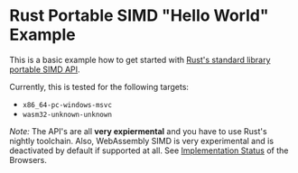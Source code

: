 # Rust Portable SIMD "Hello World" Example

This is a basic example how to get started with [Rust's standard library portable SIMD API](https://github.com/rust-lang/stdsimd).

Currently, this is tested for the following targets:
* `x86_64-pc-windows-msvc`
* `wasm32-unknown-unknown`

*Note:* The API's are all **very expiermental** and you have to use Rust's nightly toolchain. 
Also, WebAssembly SIMD is very experimental and is deactivated by default if supported at all. 
See [Implementation Status](https://github.com/WebAssembly/simd/blob/master/proposals/simd/ImplementationStatus.md) of the Browsers.
